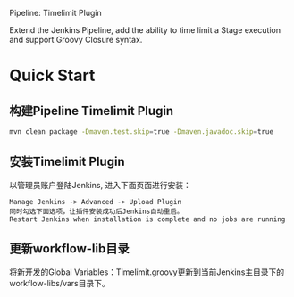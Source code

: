 Pipeline: Timelimit Plugin

Extend the Jenkins Pipeline, add the ability to time limit a Stage execution and support
Groovy Closure syntax.

# Quick Start

## 构建Pipeline Timelimit Plugin

```bash
mvn clean package -Dmaven.test.skip=true -Dmaven.javadoc.skip=true
```

## 安装Timelimit Plugin

以管理员账户登陆Jenkins, 进入下面页面进行安装：

```
Manage Jenkins -> Advanced -> Upload Plugin
同时勾选下面选项，让插件安装成功后Jenkins自动重启。
Restart Jenkins when installation is complete and no jobs are running
```

## 更新workflow-lib目录

将新开发的Global
Variables：Timelimit.groovy更新到当前Jenkins主目录下的workflow-libs/vars目录下。
